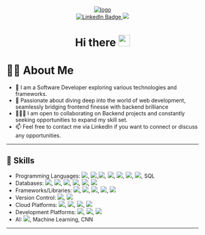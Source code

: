 <div id="header" align="center">

  <div id="logo">
    <a href="https://venkata-naveen-varma.github.io">
      <img src="https://github.com/venkata-naveen-varma/venkata-naveen-varma/blob/main/mylogo.png?raw=true" alt="logo"/>
    </a>
  </div>
  
  <div id="badges">
    <a href="https://www.linkedin.com/in/vv-naveen-varma/">
      <img src="https://img.shields.io/badge/LinkedIn-blue?style=for-the-badge&logo=linkedin&logoColor=white" alt="LinkedIn Badge"/>
    </a>
    <a href="https://medium.com/@naveen-varma">
      <img src="https://img.shields.io/badge/Medium-12100E?style=for-the-badge&logo=medium&logoColor=white"/>
    </a>
  </div>
  
  <h1>
  Hi there
  <img src="https://media.giphy.com/media/hvRJCLFzcasrR4ia7z/giphy.gif" width="30px"/>
  </h1>

</div>

# :man_technologist: About Me

- :telescope: I am a Software Developer exploring various technologies and frameworks.
- :seedling: Passionate about diving deep into the world of web development, seamlessly bridging frontend finesse with backend brilliance
- :people_holding_hands: I am open to collaborating on Backend projects and constantly seeking opportunities to expand my skill set.
- :mailbox: Feel free to contact me via LinkedIn if you want to connect or discuss any opportunities.

---

## :rocket: Skills

- Programming Languages: <img src="https://img.shields.io/badge/Node.js-339933.svg?style=for-the-badge&logo=nodedotjs&logoColor=white" />, <img src="https://img.shields.io/badge/React-20232A?style=for-the-badge&logo=react&logoColor=61DAFB" />,<img src="https://img.shields.io/badge/JavaScript-323330?style=for-the-badge&logo=javascript&logoColor=F7DF1E" />, <img src="https://img.shields.io/badge/Python-FFD43B?style=for-the-badge&logo=python&logoColor=blue" />, <img src="https://img.shields.io/badge/HTML5-E34F26?style=for-the-badge&logo=html5&logoColor=white" />, <img src="https://img.shields.io/badge/CSS3-1572B6?style=for-the-badge&logo=css3&logoColor=white" />, <img src="https://img.shields.io/badge/TypeScript-007ACC?style=for-the-badge&logo=typescript&logoColor=white"/>, SQL
- Databases: <img src="https://img.shields.io/badge/MongoDB-4EA94B?style=for-the-badge&logo=mongodb&logoColor=white" />, <img src="https://img.shields.io/badge/MySQL-005C84?style=for-the-badge&logo=mysql&logoColor=white" />, <img src="https://img.shields.io/badge/PostgreSQL-316192?style=for-the-badge&logo=postgresql&logoColor=white" />, <img src="https://img.shields.io/badge/Redis-DC382D.svg?style=for-the-badge&logo=Redis&logoColor=white"/>, <img src="https://img.shields.io/badge/Firebase-FFCA28.svg?style=for-the-badge&logo=Firebase&logoColor=black"/>, <img src="https://img.shields.io/badge/Amazon%20S3-569A31.svg?style=for-the-badge&logo=Amazon-S3&logoColor=white"/>
- Frameworks/Libraries: <img src="https://img.shields.io/badge/Express%20js-000000?style=for-the-badge&logo=express&logoColor=white" />, <img src="https://img.shields.io/badge/Socket.io-010101?&style=for-the-badge&logo=Socket.io&logoColor=white" />, <img src="https://img.shields.io/badge/nestjs-E0234E?style=for-the-badge&logo=nestjs&logoColor=white" />, <img src="https://img.shields.io/badge/npm-CB3837?style=for-the-badge&logo=npm&logoColor=white" />, <img src="https://img.shields.io/badge/Redux-764ABC.svg?style=for-the-badge&logo=Redux&logoColor=white"/>
- Version Control: <img src="https://img.shields.io/badge/Git-F05032.svg?style=for-the-badge&logo=Git&logoColor=white"/>, <img src="https://img.shields.io/badge/GitHub-181717.svg?style=for-the-badge&logo=GitHub&logoColor=white"/>
- Cloud Platforms: <img src="https://img.shields.io/badge/Amazon_AWS-FF9900?style=for-the-badge&logo=amazonaws&logoColor=white" />, <img src="https://img.shields.io/badge/Heroku-430098?style=for-the-badge&logo=heroku&logoColor=white"/>, <img src="https://img.shields.io/badge/Netlify-00C7B7.svg?style=for-the-badge&logo=Netlify&logoColor=white"/>, <img src="https://img.shields.io/badge/Google%20Colab-F9AB00.svg?style=for-the-badge&logo=Google-Colab&logoColor=white"/>
- Development Platforms: <img src="https://img.shields.io/badge/Postman-FF6C37?style=for-the-badge&logo=Postman&logoColor=white" />, <img src="https://img.shields.io/badge/Visual_Studio_Code-0078D4?style=for-the-badge&logo=visual%20studio%20code&logoColor=white"/>, <img src="https://img.shields.io/badge/PyCharm-000000.svg?style=for-the-badge&logo=PyCharm&logoColor=white"/>
- AI: <img src="https://img.shields.io/badge/OpenAI-412991.svg?style=for-the-badge&logo=OpenAI&logoColor=white"/>, Machine Learning, CNN


---


